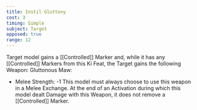 ```yaml
---
title: Instil Gluttony
cost: 3
timing: Simple
subject: Target
opposed: true
range: 12
---
```

Target model gains a [[Controlled]] Marker and, while it has any [[Controlled]] Markers from this Ki Feat, the Target gains the following Weapon:
Gluttonous Maw:
- Melee Strength: -1
This model must always choose to use this weapon in a Melee Exchange.
At the end of an Activation during which this model dealt Damage with this Weapon, it does not remove a [[Controlled]] Marker.